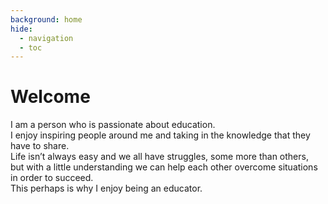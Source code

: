 ```yaml
---
background: home
hide:
  - navigation
  - toc
---
```


# Welcome

I am a person who is passionate about education.  
I enjoy inspiring people around me and taking in the knowledge that they have to share.  
Life isn’t always easy and we all have struggles, some more than others,  
but with a little understanding we can help each other overcome situations in order to succeed.  
This perhaps is why I enjoy being an educator.

